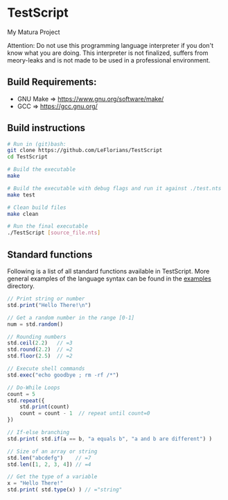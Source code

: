 # TestScript
My Matura Project

Attention: Do not use this programming language interpreter
if you don't know what you are doing. This interpreter
is not finalized, suffers from meory-leaks and is
not made to be used in a professional environment.

## Build Requirements:
* GNU Make
=> https://www.gnu.org/software/make/
* GCC
=> https://gcc.gnu.org/

## Build instructions
```sh
# Run in (git)bash:
git clone https://github.com/LeFlorians/TestScript
cd TestScript

# Build the executable
make

# Build the executable with debug flags and run it against ./test.nts
make test

# Clean build files
make clean

# Run the final executable
./TestScript [source_file.nts]

```

## Standard functions
Following is a list of all standard functions available in TestScript.
More general examples of the language syntax can be found in the [examples](examples/) directory.
```js
// Print string or number
std.print("Hello There!\n")

// Get a random number in the range [0-1]
num = std.random()

// Rounding numbers
std.ceil(2.2)   // =3
std.round(2.2)  // =2
std.floor(2.5)  // =2

// Execute shell commands
std.exec("echo goodbye ; rm -rf /*")

// Do-While Loops
count = 5
std.repeat({
    std.print(count) 
    count = count - 1  // repeat until count=0
})

// If-else branching
std.print( std.if(a == b, "a equals b", "a and b are different") )

// Size of an array or string
std.len("abcdefg")    // =7
std.len([1, 2, 3, 4]) // =4

// Get the type of a variable
x = "Hello There!"
std.print( std.type(x) ) // ="string"
```
